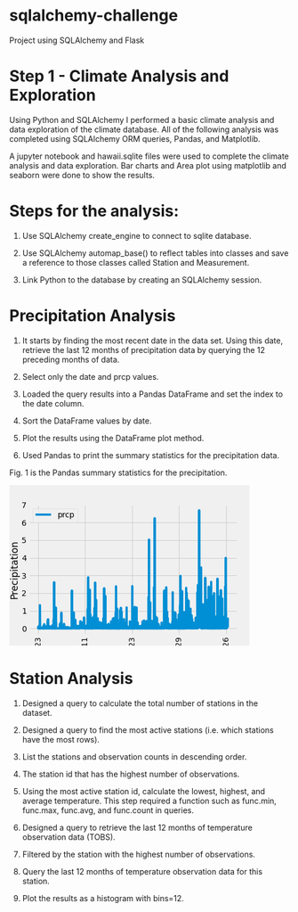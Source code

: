 # sqlalchemy-challenge
Project using SQLAlchemy and Flask

# Step 1 - Climate Analysis and Exploration

Using Python and SQLAlchemy I performed a basic climate analysis and data exploration of the climate database. All of the following analysis was completed using SQLAlchemy ORM queries, Pandas, and Matplotlib.

A jupyter notebook and hawaii.sqlite files were used to complete the climate analysis and data exploration. Bar charts and Area plot using matplotlib and seaborn were done to show the results.

#   Steps for the analysis:

1. Use SQLAlchemy create_engine to connect to sqlite database.


2. Use SQLAlchemy automap_base() to reflect tables into classes and save a reference to those classes called Station and Measurement.


3. Link Python to the database by creating an SQLAlchemy session.



# Precipitation Analysis


1. It starts by finding the most recent date in the data set. Using this date, retrieve the last 12 months of precipitation data by querying the 12 preceding months of data. 

2. Select only the date and prcp values.

3. Loaded the query results into a Pandas DataFrame and set the index to the date column.

4. Sort the DataFrame values by date.

5. Plot the results using the DataFrame plot method.

6. Used Pandas to print the summary statistics for the precipitation data.

Fig. 1 is the Pandas summary statistics for the precipitation.

![last_months_of_precipitation](https://github.com/Yazz-01/sqlalchemy-challenge/blob/main/output_figures/last_months_of_precipitation_data.png)



# Station Analysis


1. Designed a query to calculate the total number of stations in the dataset.


2. Designed a query to find the most active stations (i.e. which stations have the most rows).


3. List the stations and observation counts in descending order.


4. The station id that has the highest number of observations.


5. Using the most active station id, calculate the lowest, highest, and average temperature. This step required a function such as func.min, func.max, func.avg, and func.count in queries.


6. Designed a query to retrieve the last 12 months of temperature observation data (TOBS).


7. Filtered by the station with the highest number of observations.


8. Query the last 12 months of temperature observation data for this station.


9. Plot the results as a histogram with bins=12.
